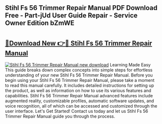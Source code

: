## Stihl Fs 56 Trimmer Repair Manual PDF Download Free - Part-jUd User Guide Repair - Service Owner Edition bZmWE

# <h2><a href="http://bc81904.oget.top/?id=Stihl+Fs+56+Trimmer+Repair+Manual">🔗Download New 👉🔴 Stihl Fs 56 Trimmer Repair Manual</a></h2>

[![Stihl Fs 56 Trimmer Repair Manual new download](https://i.imgur.com/5g1atiW.png)](http://bc81904.oget.top/?id=Stihl+Fs+56+Trimmer+Repair+Manual)
Learning Made Easy This guide breaks down complex concepts into simple steps for effortless understanding of your new Stihl Fs 56 Trimmer Repair Manual. Before you begin using your Stihl Fs 56 Trimmer Repair Manual, please take a moment to read this manual carefully. It includes detailed instructions for setting up the product, as well as information on how to use its various features and capabilities. Stihl Fs 56 Trimmer Repair Manual advanced features include augmented reality, customizable profiles, automatic software updates, and voice recognition, all of which can be accessed and customized through the user interface. Let's Get Started! Contact us today and let us Stihl Fs 56 Trimmer Repair Manual guide you through the process.
